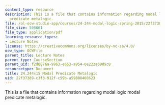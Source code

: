 ```yaml
---
content_type: resource
description: This is a file that contains information regarding modal logic modal
  predicate metalogic.
file: /ol-ocw-studio-app/courses/24-244-modal-logic-spring-2015/22f37389c3f3912fc59ba59808460623_MIT24_244S15_Metalogic.pdf
file_size: 598661
file_type: application/pdf
learning_resource_types:
- Lecture Notes
license: https://creativecommons.org/licenses/by-nc-sa/4.0/
ocw_type: OCWFile
parent_title: Lecture Notes
parent_type: CourseSection
parent_uid: f2d0876a-9963-e653-a954-0e222a69d9c8
resourcetype: Document
title: 24.244s15 Modal Predicate Metalogic
uid: 22f37389-c3f3-912f-c59b-a59808460623
---
```

This is a file that contains information regarding modal logic modal predicate metalogic.